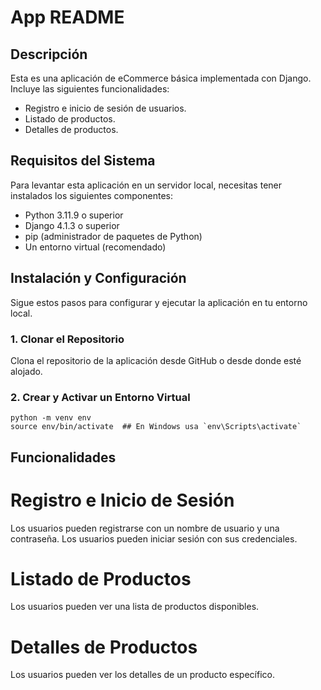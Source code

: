 # App README

## Descripción

Esta es una aplicación de eCommerce básica implementada con Django. Incluye las siguientes funcionalidades:
- Registro e inicio de sesión de usuarios.
- Listado de productos.
- Detalles de productos.

## Requisitos del Sistema

Para levantar esta aplicación en un servidor local, necesitas tener instalados los siguientes componentes:
- Python 3.11.9 o superior
- Django 4.1.3 o superior
- pip (administrador de paquetes de Python)
- Un entorno virtual (recomendado)

## Instalación y Configuración

Sigue estos pasos para configurar y ejecutar la aplicación en tu entorno local.

### 1. Clonar el Repositorio

Clona el repositorio de la aplicación desde GitHub o desde donde esté alojado.

### 2. Crear y Activar un Entorno Virtual

    python -m venv env
    source env/bin/activate  ## En Windows usa `env\Scripts\activate`

## Funcionalidades

# Registro e Inicio de Sesión
Los usuarios pueden registrarse con un nombre de usuario y una contraseña.
Los usuarios pueden iniciar sesión con sus credenciales.

# Listado de Productos
Los usuarios pueden ver una lista de productos disponibles.

# Detalles de Productos
Los usuarios pueden ver los detalles de un producto específico.

